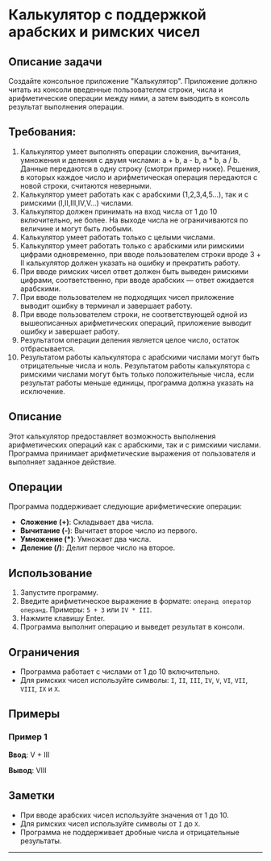 # Калькулятор с поддержкой арабских и римских чисел

## Описание задачи

Создайте консольное приложение "Калькулятор". Приложение должно читать из консоли введенные пользователем строки, числа и арифметические операции между ними, а затем выводить в консоль результат выполнения операции.

## Требования:
1. Калькулятор умеет выполнять операции сложения, вычитания, умножения и деления с двумя числами: a + b, a - b, a * b, a / b. Данные передаются в одну строку (смотри пример ниже). Решения, в которых каждое число и арифметическая операция передаются с новой строки, считаются неверными.
2. Калькулятор умеет работать как с арабскими (1,2,3,4,5…), так и с римскими (I,II,III,IV,V…) числами.
3. Калькулятор должен принимать на вход числа от 1 до 10 включительно, не более. На выходе числа не ограничиваются по величине и могут быть любыми.
4. Калькулятор умеет работать только с целыми числами.
5. Калькулятор умеет работать только с арабскими или римскими цифрами одновременно, при вводе пользователем строки вроде 3 + II калькулятор должен указать на ошибку и прекратить работу.
6. При вводе римских чисел ответ должен быть выведен римскими цифрами, соответственно, при вводе арабских — ответ ожидается арабскими.
7. При вводе пользователем не подходящих чисел приложение выводит ошибку в терминал и завершает работу.
8. При вводе пользователем строки, не соответствующей одной из вышеописанных арифметических операций, приложение выводит ошибку и завершает работу.
9. Результатом операции деления является целое число, остаток отбрасывается.
10. Результатом работы калькулятора с арабскими числами могут быть отрицательные числа и ноль. Результатом работы калькулятора с римскими числами могут быть только положительные числа, если результат работы меньше единицы, программа должна указать на исключение.

## Описание
Этот калькулятор предоставляет возможность выполнения арифметических операций как с арабскими, так и с римскими числами. Программа принимает арифметические выражения от пользователя и выполняет заданное действие.

## Операции

Программа поддерживает следующие арифметические операции:

- **Сложение (+)**: Складывает два числа.
- **Вычитание (-)**: Вычитает второе число из первого.
- **Умножение (*)**: Умножает два числа.
- **Деление (/)**: Делит первое число на второе.

## Использование

1. Запустите программу.
2. Введите арифметическое выражение в формате: `операнд оператор операнд`. Примеры: `5 + 3` или `IV * III`.
3. Нажмите клавишу Enter.
4. Программа выполнит операцию и выведет результат в консоли.

## Ограничения

- Программа работает с числами от 1 до 10 включительно.
- Для римских чисел используйте символы: `I`, `II`, `III`, `IV`, `V`, `VI`, `VII`, `VIII`, `IX` и `X`.

## Примеры

### Пример 1

**Ввод**:
V + III

**Вывод**:
VIII

## Заметки

- При вводе арабских чисел используйте значения от 1 до 10.
- Для римских чисел используйте символы от `I` до `X`.
- Программа не поддерживает дробные числа и отрицательные результаты.

---
